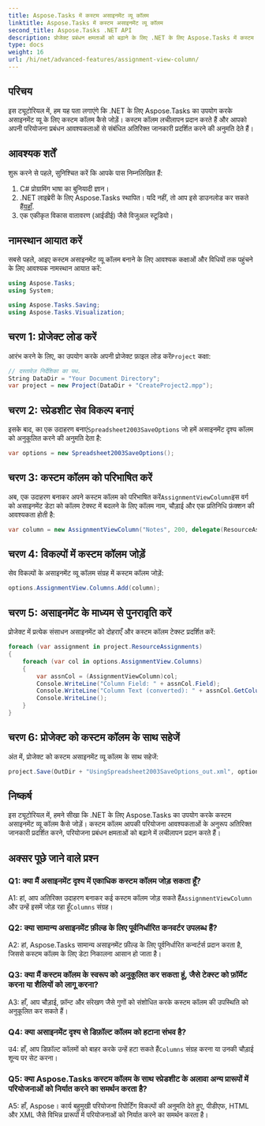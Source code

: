 ```yaml
---
title: Aspose.Tasks में कस्टम असाइनमेंट व्यू कॉलम
linktitle: Aspose.Tasks में कस्टम असाइनमेंट व्यू कॉलम
second_title: Aspose.Tasks .NET API
description: प्रोजेक्ट प्रबंधन क्षमताओं को बढ़ाने के लिए .NET के लिए Aspose.Tasks में कस्टम असाइनमेंट व्यू कॉलम जोड़ने का तरीका जानें।
type: docs
weight: 16
url: /hi/net/advanced-features/assignment-view-column/
---
```

## परिचय

इस ट्यूटोरियल में, हम यह पता लगाएंगे कि .NET के लिए Aspose.Tasks का उपयोग करके असाइनमेंट व्यू के लिए कस्टम कॉलम कैसे जोड़ें। कस्टम कॉलम लचीलापन प्रदान करते हैं और आपको अपनी परियोजना प्रबंधन आवश्यकताओं से संबंधित अतिरिक्त जानकारी प्रदर्शित करने की अनुमति देते हैं।

## आवश्यक शर्तें

शुरू करने से पहले, सुनिश्चित करें कि आपके पास निम्नलिखित हैं:

1. C# प्रोग्रामिंग भाषा का बुनियादी ज्ञान।
2.  .NET लाइब्रेरी के लिए Aspose.Tasks स्थापित। यदि नहीं, तो आप इसे डाउनलोड कर सकते हैं[यहाँ](https://releases.aspose.com/tasks/net/).
3. एक एकीकृत विकास वातावरण (आईडीई) जैसे विजुअल स्टूडियो।

## नामस्थान आयात करें

सबसे पहले, आइए कस्टम असाइनमेंट व्यू कॉलम बनाने के लिए आवश्यक कक्षाओं और विधियों तक पहुंचने के लिए आवश्यक नामस्थान आयात करें:

```csharp
using Aspose.Tasks;
using System;

using Aspose.Tasks.Saving;
using Aspose.Tasks.Visualization;

```

## चरण 1: प्रोजेक्ट लोड करें

 आरंभ करने के लिए, का उपयोग करके अपनी प्रोजेक्ट फ़ाइल लोड करें`Project` कक्षा:

```csharp
// दस्तावेज़ निर्देशिका का पथ.
String DataDir = "Your Document Directory";
var project = new Project(DataDir + "CreateProject2.mpp");
```

## चरण 2: स्प्रेडशीट सेव विकल्प बनाएं

 इसके बाद, का एक उदाहरण बनाएं`Spreadsheet2003SaveOptions` जो हमें असाइनमेंट दृश्य कॉलम को अनुकूलित करने की अनुमति देता है:

```csharp
var options = new Spreadsheet2003SaveOptions();
```

## चरण 3: कस्टम कॉलम को परिभाषित करें

 अब, एक उदाहरण बनाकर अपने कस्टम कॉलम को परिभाषित करें`AssignmentViewColumn`इस वर्ग को असाइनमेंट डेटा को कॉलम टेक्स्ट में बदलने के लिए कॉलम नाम, चौड़ाई और एक प्रतिनिधि फ़ंक्शन की आवश्यकता होती है:

```csharp
var column = new AssignmentViewColumn("Notes", 200, delegate(ResourceAssignment assignment) { return assignment.Get(Asn.NotesText); });
```

## चरण 4: विकल्पों में कस्टम कॉलम जोड़ें

सेव विकल्पों के असाइनमेंट व्यू कॉलम संग्रह में कस्टम कॉलम जोड़ें:

```csharp
options.AssignmentView.Columns.Add(column);
```

## चरण 5: असाइनमेंट के माध्यम से पुनरावृति करें

प्रोजेक्ट में प्रत्येक संसाधन असाइनमेंट को दोहराएँ और कस्टम कॉलम टेक्स्ट प्रदर्शित करें:

```csharp
foreach (var assignment in project.ResourceAssignments)
{
    foreach (var col in options.AssignmentView.Columns)
    {
        var assnCol = (AssignmentViewColumn)col;
        Console.WriteLine("Column Field: " + assnCol.Field);
        Console.WriteLine("Column Text (converted): " + assnCol.GetColumnText(assignment));
        Console.WriteLine();
    }
}
```

## चरण 6: प्रोजेक्ट को कस्टम कॉलम के साथ सहेजें

अंत में, प्रोजेक्ट को कस्टम असाइनमेंट व्यू कॉलम के साथ सहेजें:

```csharp
project.Save(OutDir + "UsingSpreadsheet2003SaveOptions_out.xml", options);
```

## निष्कर्ष

इस ट्यूटोरियल में, हमने सीखा कि .NET के लिए Aspose.Tasks का उपयोग करके कस्टम असाइनमेंट व्यू कॉलम कैसे जोड़ें। कस्टम कॉलम आपकी परियोजना आवश्यकताओं के अनुरूप अतिरिक्त जानकारी प्रदर्शित करने, परियोजना प्रबंधन क्षमताओं को बढ़ाने में लचीलापन प्रदान करते हैं।

## अक्सर पूछे जाने वाले प्रश्न

### Q1: क्या मैं असाइनमेंट दृश्य में एकाधिक कस्टम कॉलम जोड़ सकता हूँ?

 A1: हां, आप अतिरिक्त उदाहरण बनाकर कई कस्टम कॉलम जोड़ सकते हैं`AssignmentViewColumn` और उन्हें इसमें जोड़ रहा हूँ`Columns` संग्रह।

### Q2: क्या सामान्य असाइनमेंट फ़ील्ड के लिए पूर्वनिर्धारित कनवर्टर उपलब्ध हैं?

A2: हां, Aspose.Tasks सामान्य असाइनमेंट फ़ील्ड के लिए पूर्वनिर्धारित कन्वर्टर्स प्रदान करता है, जिससे कस्टम कॉलम के लिए डेटा निकालना आसान हो जाता है।

### Q3: क्या मैं कस्टम कॉलम के स्वरूप को अनुकूलित कर सकता हूं, जैसे टेक्स्ट को फ़ॉर्मेट करना या शैलियों को लागू करना?

A3: हाँ, आप चौड़ाई, फ़ॉन्ट और संरेखण जैसे गुणों को संशोधित करके कस्टम कॉलम की उपस्थिति को अनुकूलित कर सकते हैं।

### Q4: क्या असाइनमेंट दृश्य से डिफ़ॉल्ट कॉलम को हटाना संभव है?

 उ4: हाँ, आप डिफ़ॉल्ट कॉलमों को बाहर करके उन्हें हटा सकते हैं`Columns` संग्रह करना या उनकी चौड़ाई शून्य पर सेट करना।

### Q5: क्या Aspose.Tasks कस्टम कॉलम के साथ स्प्रेडशीट के अलावा अन्य प्रारूपों में परियोजनाओं को निर्यात करने का समर्थन करता है?

A5: हाँ, Aspose। कार्य बहुमुखी परियोजना रिपोर्टिंग विकल्पों की अनुमति देते हुए, पीडीएफ, HTML और XML जैसे विभिन्न प्रारूपों में परियोजनाओं को निर्यात करने का समर्थन करता है।